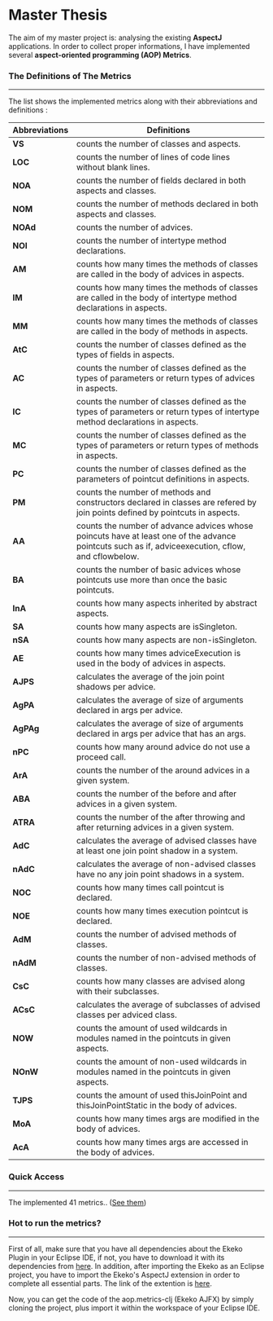    Master Thesis
====================

The aim of my master project is: analysing the existing **AspectJ** applications. In order to collect proper informations, I have implemented several **aspect-oriented programming (AOP) Metrics**.


### The Definitions of The Metrics
---

The list shows the implemented metrics along with their abbreviations and definitions :

Abbreviations | Definitions
--- | --- 
 **VS**|	counts the number of classes and aspects.
 **LOC**|	counts the number of lines of code lines without blank lines.
 **NOA**| 	counts the number of fields declared in both aspects and classes.
**NOM**| 	counts the number of methods declared in both aspects and classes.
**NOAd**| 	counts the number of advices.
**NOI**|	counts the number of intertype method declarations.
 **AM**|	counts how many times the methods of classes are called in the body of advices in aspects.
 **IM**|	counts how many times the methods of classes are called in the body of intertype method declarations in aspects.
 **MM**|	counts how many times the methods of classes are called in the body of methods in aspects.
 **AtC**|	counts the number of classes defined as the types of fields in aspects.
 **AC**|	counts the number of classes defined as the types of parameters or return types of advices in aspects.
 **IC**|	counts the number of classes defined as the types of parameters or return types of intertype method declarations in aspects.
 **MC**|	counts the number of classes defined as the types of parameters or return types of methods in aspects.
 **PC**|	counts the number of classes defined as the parameters of pointcut definitions in aspects.
 **PM**|	counts the number of methods and constructors declared in classes are refered by join points defined by pointcuts in aspects.
 **AA**|	counts the number of advance advices whose poincuts have at least one of the advance pointcuts such as if, adviceexecution, cflow, and cflowbelow.
 **BA**|	counts the number of basic advices whose pointcuts use more than once the basic pointcuts.
 **InA**|	counts how many aspects inherited by abstract aspects.
 **SA**|	counts how many aspects are isSingleton.
 **nSA**|	counts how many aspects are non-isSingleton.
 **AE**|	counts how many times adviceExecution is used in the body of advices in aspects.
 **AJPS**|	calculates the average of the join point shadows per advice.
**AgPA**|	calculates the average of size of arguments declared in args per advice.
**AgPAg**|	calculates the average of size of arguments declared in args per advice that has an args.
 **nPC**|	counts how many around advice do not use a proceed call.
 **ArA**|	counts the number of the around advices in a given system.
 **ABA**|	counts the number of the before and after advices in a given system.
 **ATRA**|	counts the number of the after throwing and after returning advices in a given system.
 **AdC**|	calculates the average of advised classes have at least one join point shadow in a system.
 **nAdC**|	calculates the average of non-advised classes have no any join point shadows in a system.
 **NOC**|	counts how many times call pointcut is declared.
 **NOE**|	counts how many times execution pointcut is declared.
 **AdM**|	counts the number of advised methods of classes.
 **nAdM**|	counts the number of non-advised methods of classes.
 **CsC**|	counts how many classes are advised along with their subclasses.
 **ACsC**|	calculates the average of subclasses of advised classes per adviced class.
 **NOW**|	counts the amount of used wildcards in modules named in the pointcuts in given aspects.
 **NOnW**|	counts the amount of non-used wildcards in modules named in the pointcuts in given aspects.
 **TJPS**|	counts the amount of used thisJoinPoint and thisJoinPointStatic in the body of advices.
**MoA**|	counts how many times args are modified in the body of advices.
**AcA**|	counts how many times args are accessed in the body of advices.

### Quick Access
---

The implemented 41 metrics.. ([See them](https://github.com/ozlerhakan/AOPMetrics-EkekoAJFX/blob/master/Ekeko%20AJFX/src/ekeko_ajfx/AOPMetrics.clj))

### Hot to run the metrics?
---

First of all, make sure that you have all dependencies about the Ekeko Plugin in your Eclipse IDE, if not, you have to download it with its dependencies from [here](https://github.com/cderoove/damp.ekeko/blob/master/EkekoPlugin/README.md). 
In addition, after importing the Ekeko as an Eclipse project, you have to import the Ekeko's AspectJ extension in order to complete all essential parts. The link of the extention is [here](https://github.com/cderoove/damp.ekeko.aspectj).

Now, you can get the code of the aop.metrics-clj (Ekeko AJFX) by simply cloning the project, plus import it within the workspace of your Eclipse IDE.

